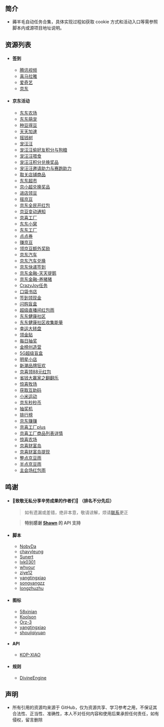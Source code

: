 ## 简介

- 薅羊毛自动任务合集，具体实现过程如获取 cookie 方式和活动入口等需参照脚本内或源项目地址说明。


## 资源列表

- #### 签到

  - [腾讯视频](https://raw.githubusercontent.com/chavyleung/scripts/master/videoqq/videoqq.js)
  - [喜马拉雅](https://raw.githubusercontent.com/chavyleung/scripts/master/ximalaya/ximalaya.js)
  - [爱奇艺](https://raw.githubusercontent.com/NobyDa/Script/master/iQIYI-DailyBonus/iQIYI.js)
  - [京东](https://raw.githubusercontent.com/NobyDa/Script/master/JD-DailyBonus/JD_DailyBonus.js)
  
- #### 京东活动

  - [东东农场](https://raw.githubusercontent.com/wangyuyan666/jd/main/scripts/jd_scripts/jd_fruit.js)
  - [东东萌宠](https://raw.githubusercontent.com/wangyuyan666/jd/main/scripts/jd_scripts/jd_pet.js)
  - [种豆得豆](https://raw.githubusercontent.com/wangyuyan666/jd/main/scripts/jd_scripts/jd_plantBean.js)
  - [天天加速](https://raw.githubusercontent.com/wangyuyan666/jd/main/scripts/jd_scripts/jd_speed.js)
  - [摇钱树](https://raw.githubusercontent.com/wangyuyan666/jd/main/scripts/jd_scripts/jd_moneyTree.js)
  - [宠汪汪](https://raw.githubusercontent.com/wangyuyan666/jd/main/scripts/jd_scripts/jd_joy.js)
  - [宠汪汪偷好友积分与狗粮](https://raw.githubusercontent.com/wangyuyan666/jd/main/scripts/jd_scripts/jd_joy_steal.js)
  - [宠汪汪喂食](https://raw.githubusercontent.com/wangyuyan666/jd/main/scripts/jd_scripts/jd_joy_feedPets.js)
  - [宠汪汪积分兑换奖品](https://raw.githubusercontent.com/wangyuyan666/jd/main/scripts/jd_scripts/jd_joy_reward.js)
  - [宠汪汪邀请助力与赛跑助力](https://raw.githubusercontent.com/wangyuyan666/jd/main/scripts/jd_scripts/jd_joy_run.js)
  - [取关店铺商品](https://raw.githubusercontent.com/wangyuyan666/jd/main/scripts/jd_scripts/jd_unsubscribe.js)
  - [东东超市](https://raw.githubusercontent.com/wangyuyan666/jd/main/scripts/jd_scripts/jd_superMarket.js)
  - [京小超兑换奖品](https://raw.githubusercontent.com/wangyuyan666/jd/main/scripts/jd_scripts/jd_blueCoin.js)
  - [进店领豆](https://raw.githubusercontent.com/wangyuyan666/jd/main/scripts/jd_scripts/jd_shop.js)
  - [摇京豆](https://raw.githubusercontent.com/wangyuyan666/jd/main/scripts/jd_scripts/jd_club_lottery.js)
  - [京东全民开红包](https://raw.githubusercontent.com/wangyuyan666/jd/main/scripts/jd_scripts/jd_redPacket.js)
  - [京豆变动通知](https://raw.githubusercontent.com/wangyuyan666/jd/main/scripts/jd_scripts/jd_bean_change.js)
  - [京喜工厂](https://raw.githubusercontent.com/wangyuyan666/jd/main/scripts/jd_scripts/jd_dreamFactory.js)
  - [东东小窝](https://raw.githubusercontent.com/wangyuyan666/jd/main/scripts/jd_scripts/jd_small_home.js)
  - [东东工厂](https://raw.githubusercontent.com/wangyuyan666/jd/main/scripts/jd_scripts/jd_jdfactory.js)
  - [点点券](https://raw.githubusercontent.com/wangyuyan666/jd/main/scripts/jd_scripts/jd_necklace.js)
  - [赚京豆](https://raw.githubusercontent.com/wangyuyan666/jd/main/scripts/jd_scripts/jd_syj.js)
  - [领京豆额外奖励](https://raw.githubusercontent.com/wangyuyan666/jd/main/scripts/jd_scripts/jd_bean_home.js)
  - [京东汽车](https://raw.githubusercontent.com/wangyuyan666/jd/main/scripts/jd_scripts/jd_car.js)
  - [京东汽车兑换](https://raw.githubusercontent.com/wangyuyan666/jd/main/scripts/jd_scripts/jd_car_exchange.js)
  - [京东快递签到](https://raw.githubusercontent.com/wangyuyan666/jd/main/scripts/jd_scripts/jd_kd.js)
  - [京东金融-天天提鹅](https://raw.githubusercontent.com/wangyuyan666/jd/main/scripts/jd_scripts/jd_daily_egg.js)
  - [京东金融-养猪猪](https://raw.githubusercontent.com/wangyuyan666/jd/main/scripts/jd_scripts/jd_pigPet.js)
  - [CrazyJoy任务](https://raw.githubusercontent.com/wangyuyan666/jd/main/scripts/jd_scripts/jd_crazy_joy.js)
  - [口袋书店](https://raw.githubusercontent.com/wangyuyan666/jd/main/scripts/jd_scripts/jd_bookshop.js)
  - [签到领现金](https://raw.githubusercontent.com/wangyuyan666/jd/main/scripts/jd_scripts/jd_cash.js)
  - [闪购盲盒](https://raw.githubusercontent.com/wangyuyan666/jd/main/scripts/jd_scripts/jd_sgmh.js)
  - [超级直播间红包雨](https://raw.githubusercontent.com/wangyuyan666/jd/main/scripts/jd_scripts/jd_live_redrain.js)
  - [东东健康社区](https://raw.githubusercontent.com/wangyuyan666/jd/main/scripts/jd_scripts/jd_health.js)
  - [东东健康社区收集能量](https://raw.githubusercontent.com/wangyuyan666/jd/main/scripts/jd_scripts/jd_health_collect.js)
  - [幸运大转盘](https://raw.githubusercontent.com/wangyuyan666/jd/main/scripts/jd_scripts/jd_market_lottery.js)
  - [领金贴](https://raw.githubusercontent.com/wangyuyan666/jd/main/scripts/jd_scripts/jd_jin_tie.js)
  - [每日抽奖](https://raw.githubusercontent.com/wangyuyan666/jd/main/scripts/jd_scripts/jd_daily_lottery.js)
  - [金榜创造营](https://raw.githubusercontent.com/wangyuyan666/jd/main/scripts/jd_scripts/jd_gold_creator.js)
  - [5G超级盲盒](https://raw.githubusercontent.com/wangyuyan666/jd/main/scripts/jd_scripts/jd_mohe.js)
  - [明星小店](https://raw.githubusercontent.com/wangyuyan666/jd/main/scripts/jd_scripts/jd_star_shop.js)
  - [新潮品牌狂欢](https://raw.githubusercontent.com/wangyuyan666/jd/main/scripts/jd_scripts/jd_mcxhd.js)
  - [京喜领88元红包](https://raw.githubusercontent.com/wangyuyan666/jd/main/scripts/jd_scripts/jd_jxlhb.js)
  - [省钱大赢家之翻翻乐](https://raw.githubusercontent.com/wangyuyan666/jd/main/scripts/jd_scripts/jd_big_winner.js)
  - [惊喜牧场](https://raw.githubusercontent.com/wangyuyan666/jd/main/scripts/jd_scripts/jd_jxmc.js)
  - [获取互助码](https://raw.githubusercontent.com/wangyuyan666/jd/main/scripts/jd_scripts/jd_get_share_code.js)
  - [小米运动](https://raw.githubusercontent.com/wangyuyan666/jd/main/scripts/jd_scripts/backUp/xmSports.js)
  - [京东秒秒币](https://raw.githubusercontent.com/wangyuyan666/jd/main/scripts/jd_scripts/jd_ms.js)
  - [抽奖机](https://raw.githubusercontent.com/yangtingxiao/QuantumultX/master/scripts/jd/jd_lotteryMachine.js)
  - [排行榜](https://raw.githubusercontent.com/yangtingxiao/QuantumultX/master/scripts/jd/jd_rankingList.js)
  - [京东赚赚](https://raw.githubusercontent.com/whyour/hundun/master/quanx/jdzz.js)
  - [京喜工厂plus](https://raw.githubusercontent.com/whyour/hundun/master/quanx/jx_factory_component.js)
  - [京喜工厂商品列表详情](https://raw.githubusercontent.com/whyour/hundun/master/quanx/jx_products_detail.js)
  - [惊喜农场](https://raw.githubusercontent.com/whyour/hundun/master/quanx/jx_nc.js)
  - [京喜财富岛](https://raw.githubusercontent.com/moposmall/Script/main/Me/jx_cfd.js)
  - [京喜财富岛提现](https://raw.githubusercontent.com/LucaLin233/QuantumultX-Personal-Configuration/main/Profile/jx_cfdtx.js)
  - [整点京豆雨](https://raw.githubusercontent.com/longzhuzhu/nianyu/main/qx/long_super_redrain.js)
  - [半点京豆雨](https://raw.githubusercontent.com/longzhuzhu/nianyu/main/qx/long_half_redrain.js)
  - [主会场红包雨](https://raw.githubusercontent.com/longzhuzhu/nianyu/main/qx/long_hby_lottery.js)
  

## 鸣谢

- #### 🌹致敬无私分享辛劳成果的作者们🌹 （排名不分先后）

  > 如有遗漏或差错，绝非本意，敬请谅解，烦请[联系](https://t.me/ChuheBot)更正

  > **特别感谢 [Shawn](https://github.com/KOP-XIAO/QuantumultX-Surge-API) 的 API 支持**

  

- #### 脚本

  - [NobyDa](https://github.com/NobyDa/Script/tree/master)
  - [chavyleung](https://github.com/chavyleung/scripts/tree/master)
  - [Sunert](https://github.com/Sunert/Scripts/tree/master)
  - [lxk0301](https://github.com/lxk0301/jd_scripts/tree/master)
  - [whyour](https://github.com/whyour/hundun/tree/master)
  - [ziye12](https://github.com/ziye12/JavaScript/tree/master)
  - [yangtingxiao](https://github.com/yangtingxiao/QuantumultX/tree/master)
  - [songyangzz](https://github.com/songyangzz/QuantumultX/tree/master)
  - [longzhuzhu](https://github.com/longzhuzhu)
  
- #### 图标

  - [58xinian](https://github.com/58xinian/icon/tree/master)
  - [Koolson](https://github.com/Koolson/Qure/tree/master)
  - [Orz-3](https://github.com/Orz-3)
  - [yangtingxiao](https://github.com/yangtingxiao/QuantumultX/tree/master/image)
  - [shoujiqiyuan](https://github.com/shoujiqiyuan/PVSZforQuanX/tree/master)

- #### API

  - [KOP-XIAO](https://github.com/KOP-XIAO/QuantumultX-Surge-API)

- #### 规则

  - [DivineEngine](https://github.com/DivineEngine/Profiles/tree/master)  

## 声明

- 所有引用的资源均来源于 GitHub，仅为资源共享、学习参考之用，不保证其合法性、正当性、准确性，本人不对任何内容和使用后果承担任何责任，如有侵权，留言删除